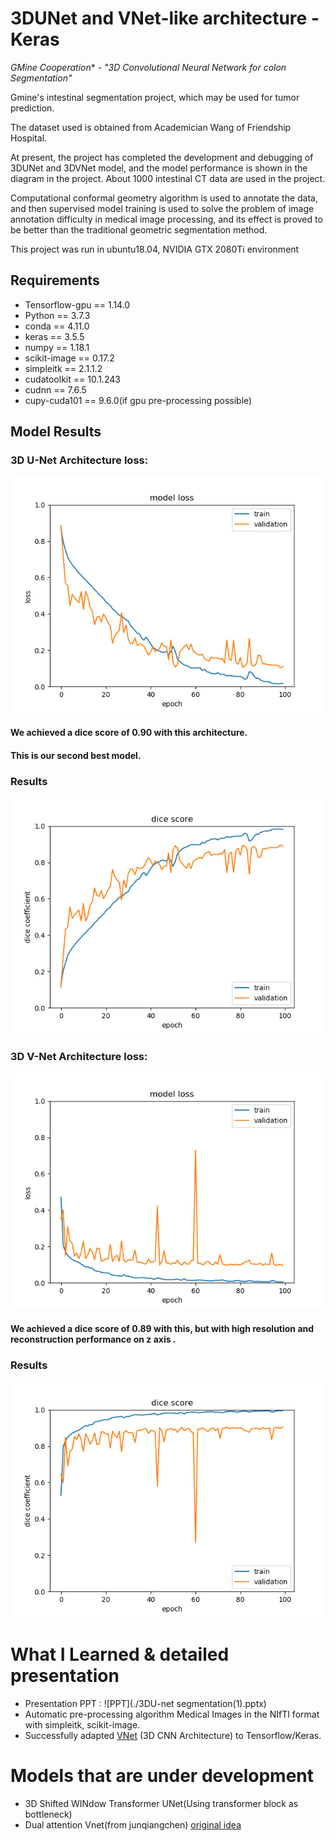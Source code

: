 # 3DUNet and VNet-like architecture - Keras

*GMine Cooperation** - *"3D Convolutional Neural Network for colon Segmentation"*

Gmine's intestinal segmentation project, which may be used for tumor prediction.

The dataset used is obtained from Academician Wang of Friendship Hospital.

At present, the project has completed the development and debugging of 3DUNet and 3DVNet model, and the model performance is shown in the diagram in the project.
About 1000 intestinal CT data are used in the project. 

Computational conformal geometry algorithm is used to annotate the data, and then supervised model training is used to solve the problem of image annotation difficulty in medical image processing, and its effect is proved to be better than the traditional geometric segmentation method.

This project was run in ubuntu18.04, NVIDIA GTX 2080Ti environment

## Requirements
* Tensorflow-gpu == 1.14.0
* Python == 3.7.3
* conda == 4.11.0
* keras == 3.5.5
* numpy == 1.18.1
* scikit-image == 0.17.2
* simpleitk == 2.1.1.2
* cudatoolkit == 10.1.243
* cudnn == 7.6.5
* cupy-cuda101 == 9.6.0(if gpu pre-processing possible)



## Model Results
### 3D U-Net Architecture loss:

![unet](./unetloss.png)


#### We achieved a dice score of 0.90 with this architecture.
#### This is our second best model.

### Results
![unet](./unetdice.png)

### 3D V-Net Architecture loss:

![vnet](./vnetloss.png)

#### We achieved a dice score of 0.89 with this, but with high resolution and reconstruction performance on z axis .

### Results 
![vnet](./vnetdice.png)

# What I Learned & detailed presentation
* Presentation PPT : ![PPT](./3DU-net segmentation(1).pptx)
* Automatic pre-processing algorithm Medical Images in the NIfTI format with simpleitk, scikit-image.
* Successfully adapted [VNet](https://arxiv.org/abs/1606.04797 "V-Net: Fully Convolutional Neural Networks for Volumetric Medical Image Segmentation") (3D CNN Architecture) to Tensorflow/Keras.

# Models that are under development
* 3D Shifted WINdow Transformer UNet(Using transformer block as bottleneck)
* Dual attention Vnet(from junqiangchen) [original idea](https://github.com/junqiangchen/VNetFamily)
